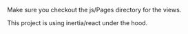 Make sure you checkout the js/Pages directory for the views. 

This project is using inertia/react under the hood.
